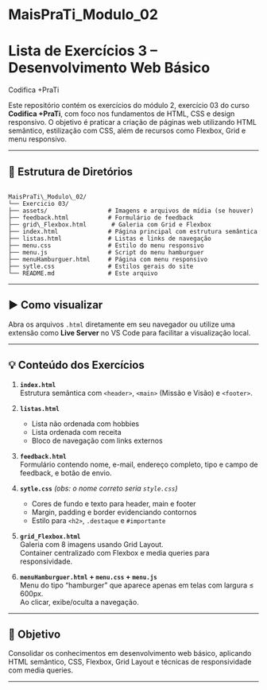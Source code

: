 # MaisPraTi_Modulo_02

# Lista de Exercícios 3 – Desenvolvimento Web Básico  
Codifica +PraTi

Este repositório contém os exercícios do módulo 2, exercício 03 do curso **Codifica +PraTi**, com foco nos fundamentos de HTML, CSS e design responsivo. O objetivo é praticar a criação de páginas web utilizando HTML semântico, estilização com CSS, além de recursos como Flexbox, Grid e menu responsivo.

---

## 📁 Estrutura de Diretórios

```

MaisPraTi\_Modulo\_02/
└── Exercicio 03/
├── assets/                 # Imagens e arquivos de mídia (se houver)
├── feedback.html           # Formulário de feedback
├── grid\_Flexbox.html       # Galeria com Grid e Flexbox
├── index.html              # Página principal com estrutura semântica
├── listas.html             # Listas e links de navegação
├── menu.css                # Estilo do menu responsivo
├── menu.js                 # Script do menu hamburguer
├── menuHamburguer.html     # Página com menu responsivo
├── sytle.css               # Estilos gerais do site
└── README.md               # Este arquivo

```

---

## ▶️ Como visualizar

Abra os arquivos `.html` diretamente em seu navegador ou utilize uma extensão como **Live Server** no VS Code para facilitar a visualização local.

---

## 💡 Conteúdo dos Exercícios

1. **`index.html`**  
   Estrutura semântica com `<header>`, `<main>` (Missão e Visão) e `<footer>`.

2. **`listas.html`**  
   - Lista não ordenada com hobbies  
   - Lista ordenada com receita  
   - Bloco de navegação com links externos

3. **`feedback.html`**  
   Formulário contendo nome, e-mail, endereço completo, tipo e campo de feedback, e botão de envio.

4. **`sytle.css`** *(obs: o nome correto seria `style.css`)*  
   - Cores de fundo e texto para header, main e footer  
   - Margin, padding e border evidenciando contornos  
   - Estilo para `<h2>`, `.destaque` e `#importante`

5. **`grid_Flexbox.html`**  
   Galeria com 8 imagens usando Grid Layout.  
   Container centralizado com Flexbox e media queries para responsividade.

6. **`menuHamburguer.html` + `menu.css` + `menu.js`**  
   Menu do tipo “hamburger” que aparece apenas em telas com largura ≤ 600px.  
   Ao clicar, exibe/oculta a navegação.

---

## 🎯 Objetivo

Consolidar os conhecimentos em desenvolvimento web básico, aplicando HTML semântico, CSS, Flexbox, Grid Layout e técnicas de responsividade com media queries.

---



